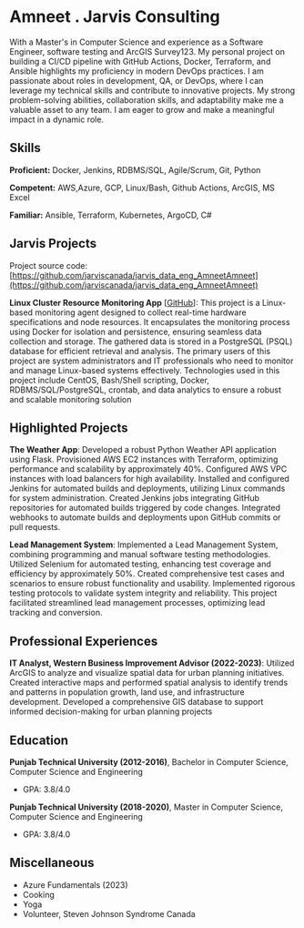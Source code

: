# Amneet . Jarvis Consulting

With a Master's in Computer Science and experience as a Software Engineer, software testing and ArcGIS Survey123. My personal project on building a CI/CD pipeline with GitHub Actions, Docker, Terraform, and Ansible highlights my proficiency in modern DevOps practices. I am passionate about roles in development, QA, or DevOps, where I can leverage my technical skills and contribute to innovative projects. My strong problem-solving abilities, collaboration skills, and adaptability make me a valuable asset to any team. I am eager to grow and make a meaningful impact in a dynamic role.

## Skills

**Proficient:** Docker, Jenkins, RDBMS/SQL, Agile/Scrum, Git, Python

**Competent:** AWS,Azure, GCP, Linux/Bash, Github Actions, ArcGIS, MS Excel

**Familiar:** Ansible, Terraform, Kubernetes, ArgoCD, C#

## Jarvis Projects

Project source code: [https://github.com/jarviscanada/jarvis_data_eng_AmneetAmneet](https://github.com/jarviscanada/jarvis_data_eng_AmneetAmneet)


**Linux Cluster Resource Monitoring App** [[GitHub](https://github.com/jarviscanada/jarvis_data_eng_AmneetAmneet/tree/master/linux_sql)]: This project is a Linux-based monitoring agent designed to collect real-time hardware specifications and node resources. It encapsulates the monitoring process using Docker for isolation and persistence, ensuring seamless data collection and storage. The gathered data is stored in a PostgreSQL (PSQL) database for efficient retrieval and analysis. The primary users of this project are system administrators and IT professionals who need to monitor and manage Linux-based systems effectively. Technologies used in this project include CentOS, Bash/Shell scripting, Docker, RDBMS/SQL/PostgreSQL, crontab, and data analytics to ensure a robust and scalable monitoring solution


## Highlighted Projects
**The Weather App**: Developed a robust Python Weather API application using Flask. Provisioned AWS EC2 instances with Terraform, optimizing performance and scalability by approximately 40%. Configured AWS VPC instances with load balancers for high availability. Installed and configured Jenkins for automated builds and deployments, utilizing Linux commands for system administration. Created Jenkins jobs integrating GitHub repositories for automated builds triggered by code changes. Integrated webhooks to automate builds and deployments upon GitHub commits or pull requests.

**Lead Management System**: Implemented a Lead Management System, combining programming and manual software testing methodologies. Utilized Selenium for automated testing, enhancing test coverage and efficiency by approximately 50%. Created comprehensive test cases and scenarios to ensure robust functionality and usability. Implemented rigorous testing protocols to validate system integrity and reliability. This project facilitated streamlined lead management processes, optimizing lead tracking and conversion.


## Professional Experiences

**IT Analyst, Western Business Improvement Advisor (2022-2023)**: Utilized ArcGIS to analyze and visualize spatial data for urban planning initiatives. Created interactive maps and performed spatial analysis to identify trends and patterns in population growth, land use, and infrastructure development. Developed a comprehensive GIS database to support informed decision-making for urban planning projects


## Education
**Punjab Technical University (2012-2016)**, Bachelor in Computer Science, Computer Science and Engineering
- GPA: 3.8/4.0

**Punjab Technical University (2018-2020)**, Master in Computer Science, Computer Science and Engineering
- GPA: 3.8/4.0


## Miscellaneous
- Azure Fundamentals (2023)
- Cooking
- Yoga
- Volunteer, Steven Johnson Syndrome Canada